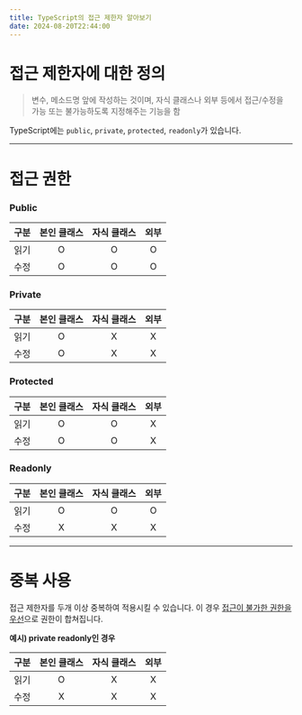 ```yaml
---
title: TypeScript의 접근 제한자 알아보기
date: 2024-08-20T22:44:00
---
```


# 접근 제한자에 대한 정의

> 변수, 메소드명 앞에 작성하는 것이며, 자식 클래스나 외부 등에서 접근/수정을 가능 또는 불가능하도록 지정해주는 기능을 함

TypeScript에는 `public`, `private`, `protected`, `readonly`가 있습니다.

---
# 접근 권한

### Public
| 구분 | 본인 클래스 | 자식 클래스 | 외부 |
| ---- |:-----------:|:-----------:|:----:|
| 읽기 |      O      |      O      |  O   |
| 수정 |      O      |      O      |  O   |

### Private
| 구분 | 본인 클래스 | 자식 클래스 | 외부 |
| ---- |:-----------:|:-----------:|:----:|
| 읽기 |      O      |      X      |  X   |
| 수정 |      O      |      X      |  X   |

### Protected
| 구분 | 본인 클래스 | 자식 클래스 | 외부 |
| ---- |:-----------:|:-----------:|:----:|
| 읽기 |      O      |      O      |  X   |
| 수정 |      O      |      O      |  X   |

### Readonly
| 구분 | 본인 클래스 | 자식 클래스 | 외부 |
| ---- |:-----------:|:-----------:|:----:|
| 읽기 |      O      |      O      |  O   |
| 수정 |      X      |      X      |  X   |

---
# 중복 사용

접근 제한자를 두개 이상 중복하여 적용시킬 수 있습니다.
이 경우 <u>접근이 불가한 권한을 우선</u>으로 권한이 합쳐집니다.

**예시) private readonly인 경우**

| 구분 | 본인 클래스 | 자식 클래스 | 외부 |
| ---- |:-----------:|:-----------:|:----:|
| 읽기 |      O      |      X      |  X   |
| 수정 |      X      |      X      |  X   |
